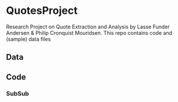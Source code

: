 # QuotesProject
Research Project on Quote Extraction and Analysis by Lasse Funder Andersen & Philip Cronquist Mouridsen.
This repo contains code and (sample) data files

## Data


## Code

### SubSub